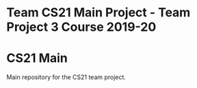 # Team CS21 Main Project - Team Project 3 Course 2019-20
# CS21 Main
Main repository for the CS21 team project.
